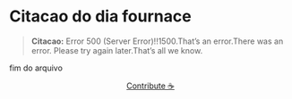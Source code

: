 # Citacao do dia fournace

> **Citacao:** Error 500 (Server Error)!!1500.That’s an error.There was an error. Please try again later.That’s all we know.

fim do arquivo

<watermark-footer>
<p align="center">
  <a href="https://github.com/ruisuan/ruisuan/blob/main/contribute.md">Contribute ☕</a>
</p>
</watermark-footer>
